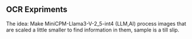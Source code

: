 OCR Expriments
---

The idea: Make MiniCPM-Llama3-V-2_5-int4 (LLM,AI) process images that are scaled a little smaller to find information in them, sample is a till slip.